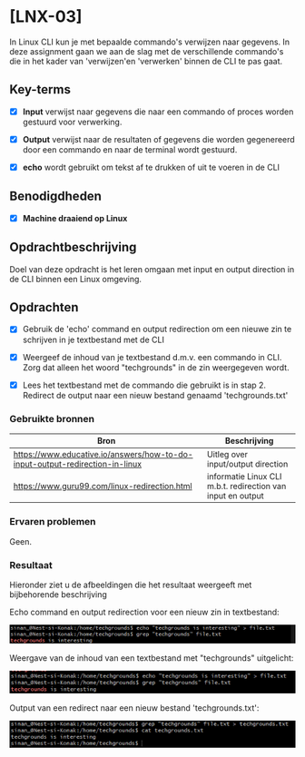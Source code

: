# [LNX-03]

In Linux CLI kun je met bepaalde commando's verwijzen naar gegevens. In deze assignment gaan we aan de slag met de verschillende commando's die in het kader van 'verwijzen'en 'verwerken' binnen de CLI te pas gaat.
 

## Key-terms

- [x] <strong>Input</strong> verwijst naar gegevens die naar een commando of proces worden gestuurd voor verwerking.
- [x] <strong>Output</strong> verwijst naar de resultaten of gegevens die worden gegenereerd door een commando en naar de terminal wordt gestuurd.
- [x] <strong>echo</strong> wordt gebruikt om tekst af te drukken of uit te voeren in de CLI


## Benodigdheden

- [x] <strong>Machine draaiend op Linux</strong> 


## Opdrachtbeschrijving

Doel van deze opdracht is het leren omgaan met input en output direction in de CLI binnen een Linux omgeving.


## Opdrachten

- [x] Gebruik de 'echo' command en output redirection om een nieuwe zin te schrijven in je textbestand met de CLI
- [x] Weergeef de inhoud van je textbestand d.m.v. een commando in CLI. Zorg dat alleen het woord "techgrounds" in de zin weergegeven wordt.
- [x] Lees het textbestand met de commando die gebruikt is in stap 2. Redirect de output naar een nieuw bestand genaamd 'techgrounds.txt'



### Gebruikte bronnen

| Bron      | Beschrijving |
| ----------- | ----------- |
| https://www.educative.io/answers/how-to-do-input-output-redirection-in-linux  | Uitleg over input/output direction |
| https://www.guru99.com/linux-redirection.html | informatie Linux CLI m.b.t. redirection van input en output |


### Ervaren problemen

Geen.


### Resultaat
Hieronder ziet u de afbeeldingen die het resultaat weergeeft met bijbehorende beschrijving

Echo command en output redirection voor een nieuw zin in textbestand:

![LNX-03-ex1](../00_includes/LNX-03/LNX-03-ex1.png)

Weergave van de inhoud van een textbestand met "techgrounds" uitgelicht:

![LNX-03-ex2](../00_includes/LNX-03/LNX-03-ex2.png)

Output van een redirect naar een nieuw bestand 'techgrounds.txt':

![LNX-03-ex3](../00_includes/LNX-03/LNX-03-ex3.png)





